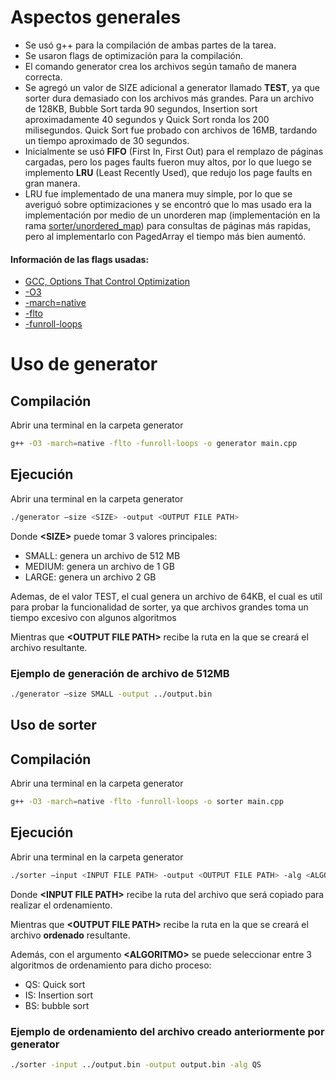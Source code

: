 # Aspectos generales
* Se usó g++ para la compilación de ambas partes de la tarea.
* Se usaron flags de optimización para la compilación.
* El comando generator crea los archivos según tamaño de manera correcta.
* Se agregó un valor de SIZE adicional a generator llamado **TEST**, ya que sorter dura demasiado con los archivos más grandes. Para un archivo de 128KB, Bubble Sort tarda 90 segundos, Insertion sort aproximadamente 40 segundos y Quick Sort ronda los 200 milisegundos. Quick Sort fue probado con archivos de 16MB, tardando un tiempo aproximado de 30 segundos.
* Inicialmente se usó **FIFO** (First In, First Out) para el remplazo de páginas cargadas, pero los pages faults fueron muy altos, por lo que luego se implemento **LRU** (Least Recently Used), que redujo los page faults en gran manera.
* LRU fue implementado de una manera muy simple, por lo que se averiguó sobre optimizaciones y se encontró que lo mas usado era la implementación por medio de un unorderen map (implementación en la rama [sorter/unordered_map](https://github.com/Joel-Barboza/Datos_II-Tarea_1/tree/sorter/unordered_map)) para consultas de páginas más rapidas, pero al implementarlo con PagedArray el tiempo más bien aumentó.

#### Información de las flags usadas: 
* [GCC, Options That Control Optimization](https://gcc.gnu.org/onlinedocs/gcc/Optimize-Options.html)
* [-O3](https://gcc.gnu.org/onlinedocs/gcc/Optimize-Options.html#index-O3)
* [-march=native](https://gcc.gnu.org/onlinedocs/gcc/x86-Options.html#index-march-16)
* [-flto](https://gcc.gnu.org/onlinedocs/gcc/Optimize-Options.html#index-flto)
* [-funroll-loops](https://gcc.gnu.org/onlinedocs/gcc/Optimize-Options.html#index-funroll-loops)

# Uso de generator

## Compilación
Abrir una terminal en la carpeta generator
```bash
g++ -O3 -march=native -flto -funroll-loops -o generator main.cpp
```


## Ejecución
Abrir una terminal en la carpeta generator
```bash
./generator –size <SIZE> -output <OUTPUT FILE PATH>
```
Donde **\<SIZE>** puede tomar 3 valores principales:
* SMALL: genera un archivo de 512 MB
* MEDIUM: genera un archivo de 1 GB
* LARGE: genera un archivo 2 GB

Ademas, de el valor TEST, el cual genera un archivo de 64KB, el cual es util para probar la funcionalidad de sorter, ya que archivos grandes toma un tiempo excesivo con algunos algoritmos

Mientras que **\<OUTPUT FILE PATH>** recibe la ruta en la que se creará el archivo resultante.

### Ejemplo de generación de archivo de 512MB
```bash
./generator –size SMALL -output ../output.bin
```

## Uso de sorter

## Compilación
Abrir una terminal en la carpeta generator
```bash
g++ -O3 -march=native -flto -funroll-loops -o sorter main.cpp
```


## Ejecución
Abrir una terminal en la carpeta generator
```bash
./sorter –input <INPUT FILE PATH> -output <OUTPUT FILE PATH> -alg <ALGORITMO>
```
Donde **\<INPUT FILE PATH>** recibe la ruta del archivo que será copiado para realizar el ordenamiento.

Mientras que **\<OUTPUT FILE PATH>** recibe la ruta en la que se creará el archivo **ordenado** resultante.

Además, con el argumento **\<ALGORITMO>** se puede seleccionar entre 3 algoritmos de ordenamiento para dicho proceso:
* QS: Quick sort
* IS: Insertion sort
* BS: bubble sort


### Ejemplo de ordenamiento del archivo creado anteriormente por generator
```bash
./sorter -input ../output.bin -output output.bin -alg QS
```

